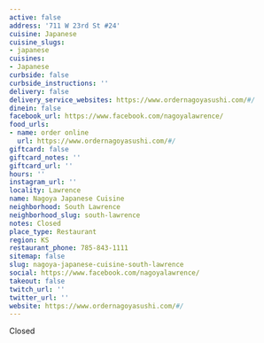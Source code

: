 ```yaml
---
active: false
address: '711 W 23rd St #24'
cuisine: Japanese
cuisine_slugs:
- japanese
cuisines:
- Japanese
curbside: false
curbside_instructions: ''
delivery: false
delivery_service_websites: https://www.ordernagoyasushi.com/#/
dinein: false
facebook_url: https://www.facebook.com/nagoyalawrence/
food_urls:
- name: order online
  url: https://www.ordernagoyasushi.com/#/
giftcard: false
giftcard_notes: ''
giftcard_url: ''
hours: ''
instagram_url: ''
locality: Lawrence
name: Nagoya Japanese Cuisine
neighborhood: South Lawrence
neighborhood_slug: south-lawrence
notes: Closed
place_type: Restaurant
region: KS
restaurant_phone: 785-843-1111
sitemap: false
slug: nagoya-japanese-cuisine-south-lawrence
social: https://www.facebook.com/nagoyalawrence/
takeout: false
twitch_url: ''
twitter_url: ''
website: https://www.ordernagoyasushi.com/#/
---
```


Closed